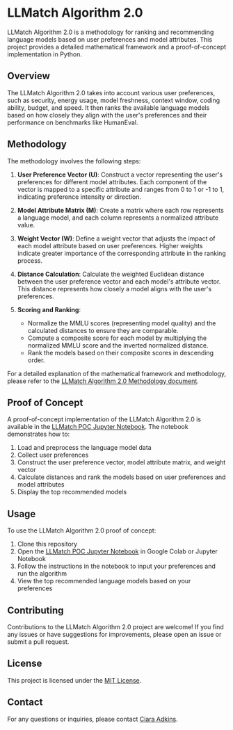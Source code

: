 # LLMatch Algorithm 2.0

LLMatch Algorithm 2.0 is a methodology for ranking and recommending language models based on user preferences and model attributes. This project provides a detailed mathematical framework and a proof-of-concept implementation in Python.

## Overview

The LLMatch Algorithm 2.0 takes into account various user preferences, such as security, energy usage, model freshness, context window, coding ability, budget, and speed. It then ranks the available language models based on how closely they align with the user's preferences and their performance on benchmarks like HumanEval.

## Methodology

The methodology involves the following steps:

1. **User Preference Vector (U)**: Construct a vector representing the user's preferences for different model attributes. Each component of the vector is mapped to a specific attribute and ranges from 0 to 1 or -1 to 1, indicating preference intensity or direction.

2. **Model Attribute Matrix (M)**: Create a matrix where each row represents a language model, and each column represents a normalized attribute value.

3. **Weight Vector (W)**: Define a weight vector that adjusts the impact of each model attribute based on user preferences. Higher weights indicate greater importance of the corresponding attribute in the ranking process.

4. **Distance Calculation**: Calculate the weighted Euclidean distance between the user preference vector and each model's attribute vector. This distance represents how closely a model aligns with the user's preferences.

5. **Scoring and Ranking**:
   - Normalize the MMLU scores (representing model quality) and the calculated distances to ensure they are comparable.
   - Compute a composite score for each model by multiplying the normalized MMLU score and the inverted normalized distance.
   - Rank the models based on their composite scores in descending order.

For a detailed explanation of the mathematical framework and methodology, please refer to the [LLMatch Algorithm 2.0 Methodology document](https://github.com/ciaraadkins/llmatch/blob/main/LLMatch_Methodology.pdf).

## Proof of Concept

A proof-of-concept implementation of the LLMatch Algorithm 2.0 is available in the [LLMatch POC Jupyter Notebook](https://github.com/ciaraadkins/llmatch/blob/main/LLMatch_POC_2_0.ipynb). The notebook demonstrates how to:

1. Load and preprocess the language model data
2. Collect user preferences
3. Construct the user preference vector, model attribute matrix, and weight vector
4. Calculate distances and rank the models based on user preferences and model attributes
5. Display the top recommended models

## Usage

To use the LLMatch Algorithm 2.0 proof of concept:

1. Clone this repository
2. Open the [LLMatch POC Jupyter Notebook]([link-to-notebook](https://github.com/ciaraadkins/llmatch/blob/main/LLMatch_POC_2_0.ipynb)) in Google Colab or Jupyter Notebook
3. Follow the instructions in the notebook to input your preferences and run the algorithm
4. View the top recommended language models based on your preferences

## Contributing

Contributions to the LLMatch Algorithm 2.0 project are welcome! If you find any issues or have suggestions for improvements, please open an issue or submit a pull request.

## License

This project is licensed under the [MIT License](https://opensource.org/license/mit).

## Contact

For any questions or inquiries, please contact [Ciara Adkins](mailto:adkins.ciara@gmail.com).
